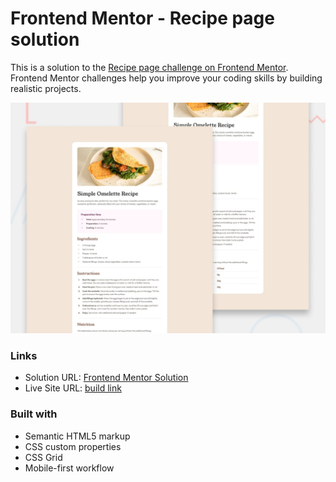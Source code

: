 # Frontend Mentor - Recipe page solution

This is a solution to the [Recipe page challenge on Frontend Mentor](https://www.frontendmentor.io/challenges/recipe-page-KiTsR8QQKm). Frontend Mentor challenges help you improve your coding skills by building realistic projects. 


![](./preview.jpg)

### Links

- Solution URL: [Frontend Mentor Solution](https://www.frontendmentor.io/solutions/recipe-page-using-css-grid-fluid-typography-and-spacing-O_03H9qVXK)
- Live Site URL: [build link](https://recipe-page-devpauloskis-projects.vercel.app/)

### Built with

- Semantic HTML5 markup
- CSS custom properties
- CSS Grid
- Mobile-first workflow